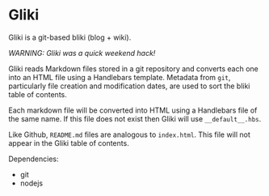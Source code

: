 Gliki
=====

Gliki is a git-based bliki (blog + wiki). 

_WARNING: Gliki was a quick weekend hack!_

Gliki reads Markdown files stored in a git repository and converts each one into an HTML file using a Handlebars template. Metadata from `git`, particularly file creation and modification dates, are used to sort the bliki table of contents.

Each markdown file will be converted into HTML using a Handlebars file of the same name. If this file does not exist then Gliki will use `__default__.hbs`.

Like Github, `README.md` files are analogous to `index.html`. This file will not appear in the Gliki table of contents.

Dependencies:
- git
- nodejs
